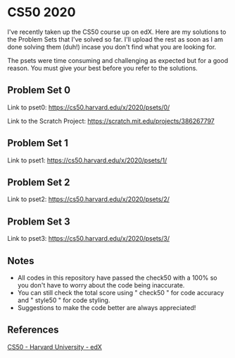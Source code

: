 # CS50 2020
I've recently taken up the CS50 course up on edX. Here are my solutions to the Problem Sets that I've solved so far. I'll upload the rest as soon as I am done solving them (duh!) incase you don't find what you are looking for.

The psets were time consuming and challenging as expected but for a good reason. You must give your best before you refer to the solutions.

Problem Set 0
----------

Link to pset0: https://cs50.harvard.edu/x/2020/psets/0/

Link to the Scratch Project: https://scratch.mit.edu/projects/386267797

Problem Set 1
----------

Link to pset1: https://cs50.harvard.edu/x/2020/psets/1/

Problem Set 2
----------

Link to pset2: https://cs50.harvard.edu/x/2020/psets/2/

Problem Set 3
----------

Link to pset3: https://cs50.harvard.edu/x/2020/psets/3/

Notes
----------

- All codes in this repository have passed the check50 with a 100% so you don't have to worry about the code being inaccurate.
- You can still check the total score using " check50 " for code accuracy and " style50 " for code styling.
- Suggestions to make the code better are always appreciated!

References
----------
[CS50 - Harvard University - edX](https://courses.edx.org/courses/course-v1:HarvardX+CS50+X/course/)


